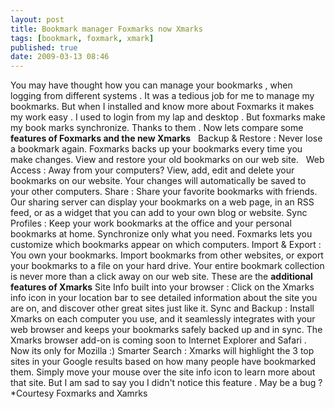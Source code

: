 ```yaml
---
layout: post
title: Bookmark manager Foxmarks now Xmarks
tags: [bookmark, foxmark, xmark]
published: true
date: 2009-03-13 08:46
---
```

You may have thought how you can manage your bookmarks , when logging from different systems . It was a tedious job for me to manage my bookmarks. But when I installed and know more about Foxmarks it makes my work easy . I used to login from my lap and desktop . But foxmarks make my book marks synchronize. Thanks to them .  Now lets compare some **features of Foxmarks and the new Xmarks**     Backup & Restore : Never lose a bookmark again. Foxmarks backs up your bookmarks every time you make changes. View and restore your old bookmarks on our web site.    Web Access : Away from your computers? View, add, edit and delete your bookmarks on our website. Your changes will automatically be saved to your other computers.  Share : Share your favorite bookmarks with friends. Our sharing server can display your bookmarks on a web page, in an RSS feed, or as a widget that you can add to your own blog or website.  Sync Profiles : Keep your work bookmarks at the office and your personal bookmarks at home. Synchronize only what you need. Foxmarks lets you customize which bookmarks appear on which computers.  Import & Export : You own your bookmarks. Import bookmarks from other websites, or export your bookmarks to a file on your hard drive. Your entire bookmark collection is never more than a click away on our web site.  These are the **additional features of Xmarks**  Site Info built into your browser : Click on the Xmarks info icon in your location bar to see detailed information about the site you are on, and discover other great sites just like it. Sync and Backup : Install Xmarks on each computer you use, and it seamlessly integrates with your web browser and keeps your bookmarks safely backed up and in sync. The Xmarks browser add-on is coming soon to Internet Explorer and Safari . Now its only for Mozilla :)  Smarter Search : Xmarks will highlight the 3 top sites in your Google results based on how many people have bookmarked them. Simply move your mouse over the site info icon to learn more about that site. But I am sad to say you I didn't notice this feature . May be a bug ?  \*Courtesy Foxmarks and Xamrks   
